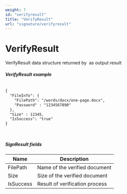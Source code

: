 ```yaml
---
weight: 7
id: "verifyresult"
title: "VerifyResult"
url: "signature/verifyresult"
---
```


# VerifyResult #

VerifyResult data structure returned by  as output result

##### VerifyResult example #####

```html 

{
  "FileInfo": {
    "FilePath": "/words/docx/one-page.docx",
    "Password" : "1234567890"
  },
  "Size" : 12345,
  "IsSuccess": "true"
}

 

 ```

##### SignResult fields #####

|Name|Description
|---|---
|FilePath|Name of the verified document
|Size|Size of the verified document
|IsSuccess|Result of verification process

